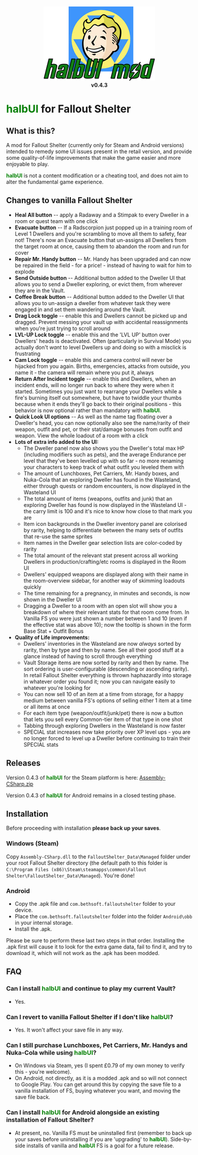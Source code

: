 <p align="center">
  <img src=".\media\halbui_mod.png">
  <br>
  <b>v0.4.3</b>
</p>

# <strong><span style="color:green">halbUI</span></strong> for Fallout Shelter

## What is this?
A mod for Fallout Shelter (currently only for Steam and Android versions) intended to remedy some UI issues present in the retail version, and provide some quality-of-life improvements that make the game easier and more enjoyable to play.

<strong><span style="color:green">halbUI</span></strong> is not a content modification or a cheating tool, and does not aim to alter the fundamental game experience.

## Changes to vanilla Fallout Shelter
* __Heal All button__ -- apply a Radaway and a Stimpak to every Dweller in a room or quest team with one click
* __Evacuate button__ -- If a Radscorpion just popped up in a training room of Level 1 Dwellers and you're scrambling to move all them to safety, fear not! There's now an Evacuate button that un-assigns all Dwellers from the target room at once, causing them to abandon the room and run for cover
* __Repair Mr. Handy button__ -- Mr. Handy has been upgraded and can now be repaired in the field - for a price! - instead of having to wait for him to explode
* __Send Outside button__ -- Additional button added to the Dweller UI that allows you to send a Dweller exploring, or evict them, from wherever they are in the Vault.
* __Coffee Break button__ -- Additional button added to the Dweller UI that allows you to un-assign a dweller from whatever task they were engaged in and set them wandering around the Vault.
* __Drag Lock toggle__ -- enable this and Dwellers cannot be picked up and dragged. Prevent messing your vault up with accidental reassignments when you're just trying to scroll around
* __LVL-UP Lock toggle__ -- enable this and the 'LVL UP' button over Dwellers' heads is deactivated. Often (particularly in Survival Mode) you actually don't _want_ to level Dwellers up and doing so with a misclick is frustrating
* __Cam Lock toggle__ -- enable this and camera control will never be hijacked from you again. Births, emergencies, attacks from outside, you name it - the camera will remain where you put it, always
* __Return After Incident toggle__ -- enable this and Dwellers, when an incident ends, will no longer run back to where they were when it started. Sometimes you just want to rearrange your Dwellers while a fire's burning itself out somewhere, but have to twiddle your thumbs because when it ends they'll go back to their original positions - this behavior is now optional rather than mandatory with <strong><span style="color:green">halbUI</span></strong>.
* __Quick Look UI options__ -- As well as the name tag floating over a Dweller's head, you can now optionally also see the name/rarity of their weapon, outfit and pet, or their stat/damage bonuses from outfit and weapon. View the whole loadout of a room with a click
* __Lots of extra info added to the UI:__
  - The Dweller panel now also shows you the Dweller's total max HP (including modifiers such as pets), and the average Endurance per level that they've been levelled up with so far - no more renaming your characters to keep track of what outfit you leveled them with
  - The amount of Lunchboxes, Pet Carriers, Mr. Handy boxes, and Nuka-Cola that an exploring Dweller has found in the Wasteland, either through quests or random encounters, is now displayed in the Wasteland UI
  - The total amount of items (weapons, outfits and junk) that an exploring Dweller has found is now displayed in the Wasteland UI - the carry limit is 100 and it's nice to know how close to that mark you are
  - Item icon backgrounds in the Dweller inventory panel are colorised by rarity, helping to differentiate between the many sets of outfits that re-use the same sprites
  - Item names in the Dweller gear selection lists are color-coded by rarity
  - The total amount of the relevant stat present across all working Dwellers in production/crafting/etc rooms is displayed in the Room UI
  - Dwellers' equipped weapons are displayed along with their name in the room-overview sidebar, for another way of skimming loadouts quickly
  - The time remaining for a pregnancy, in minutes and seconds, is now shown in the Dweller UI
  - Dragging a Dweller to a room with an open slot will show you a breakdown of where their relevant stats for that room come from. In Vanilla FS you were just shown a number between 1 and 10 (even if the effective stat was above 10); now the tooltip is shown in the form Base Stat + Outfit Bonus
* __Quality of Life improvements:__
  - Dwellers' inventories in the Wasteland are now _always_ sorted by rarity, then by type and then by name. See all their good stuff at a glance instead of having to scroll through everything
  - Vault Storage items are now sorted by rarity and then by name. The sort ordering is user-configurable (descending or ascending rarity). In retail Fallout Shelter everything is thrown haphazardly into storage in whatever order you found it; now you can navigate easily to whatever you're looking for
  - You can now sell 10 of an item at a time from storage, for a happy medium between vanilla FS's options of selling either 1 item at a time or all items at once
  - For each item type (weapon/outfit/junk/pet) there is now a button that lets you sell every Common-tier item of that type in one shot
  - Tabbing through exploring Dwellers in the Wasteland is now faster
  - SPECIAL stat increases now take priority over XP level ups - you are no longer forced to level up a Dweller before continuing to train their SPECIAL stats

## Releases

Version 0.4.3 of <strong><span style="color:green">halbUI</span></strong> for the Steam platform is here: [Assembly-CSharp.zip](https://github.com/halbu/fs-halbui/releases/download/v0.4.3-steam/Assembly-CSharp.zip)

Version 0.4.3 of <strong><span style="color:green">halbUI</span></strong> for Android remains in a closed testing phase.

## Installation

Before proceeding with installation __please back up your saves__.

### Windows (Steam)
Copy `Assembly-CSharp.dll` to the `FalloutShelter_Data\Managed` folder under your root Fallout Shelter directory (the default path to this folder is `C:\Program Files (x86)\Steam\steamapps\common\Fallout Shelter\FalloutShelter_Data\Managed`). You're done! 

### Android
- Copy the .apk file and `com.bethsoft.falloutshelter` folder to your device.
- Place the `com.bethsoft.falloutshelter` folder into the folder `Android\obb` in your internal storage.
- Install the .apk.

Please be sure to perform these last two steps in that order. Installing the .apk first will cause it to look for the extra game data, fail to find it, and try to download it, which will not work as the .apk has been modded.


## FAQ

### Can I install <strong><span style="color:green">halbUI</span></strong> and continue to play my current Vault?
* Yes.
### Can I revert to vanilla Fallout Shelter if I don't like <strong><span style="color:green">halbUI</span></strong>?
* Yes. It won't affect your save file in any way.
### Can I still purchase Lunchboxes, Pet Carriers, Mr. Handys and Nuka-Cola while using <strong><span style="color:green">halbUI</span></strong>?
* On Windows via Steam, yes (I spent £0.79 of my own money to verify this - you're welcome).
* On Android, not directly, as it is a modded .apk and so will not connect to Google Play. You can get around this by copying the save file to a vanilla installation of FS, buying whatever you want, and moving the save file back.
### Can I install <strong><span style="color:green">halbUI</span></strong> for Android alongside an existing installation of Fallout Shelter?
* At present, no. Vanilla FS must be uninstalled first (remember to back up your saves before uninstalling if you are 'upgrading' to <strong><span style="color:green">halbUI</span></strong>). Side-by-side installs of vanilla and <strong><span style="color:green">halbUI</span></strong> FS is a goal for a future release.
